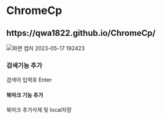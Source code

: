 # ChromeCp



 <h2>https://qwa1822.github.io/ChromeCp/</h2>

![화면 캡처 2023-05-17 192423](https://github.com/qwa1822/ChromeCp/assets/58835205/2d52a21b-c23b-43f1-ac32-64212e180410)


<h3>검색기능 추가</h3>
<span> 검색어 입력후 Enter</span>

<h4>북마크 기능 추가</h4>
<span><bold>북마크 추가삭제 및 local저장 </bold></span>
